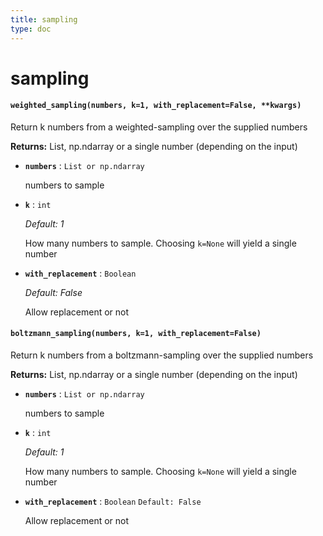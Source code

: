 ```yaml
---
title: sampling
type: doc
---
```


# sampling

#### `weighted_sampling(numbers, k=1, with_replacement=False, **kwargs)`

Return k numbers from a weighted-sampling over the supplied numbers

**Returns:** List, np.ndarray or a single number (depending on the input)

- **`numbers`** : `List or np.ndarray`

   numbers to sample
- **`k`** : `int`
 
  _Default: 1_
  
   How many numbers to sample. Choosing `k=None` will yield a single number
- **`with_replacement`** : `Boolean` 

  _Default: False_

   Allow replacement or not

#### `boltzmann_sampling(numbers, k=1, with_replacement=False)`

Return k numbers from a boltzmann-sampling over the supplied numbers

**Returns:** List, np.ndarray or a single number (depending on the input)

- **`numbers`** : `List or np.ndarray`

   numbers to sample
- **`k`** : `int` 

  _Default: 1_

   How many numbers to sample. Choosing `k=None` will yield a single number
- **`with_replacement`** : `Boolean` `Default: False`

   Allow replacement or not
